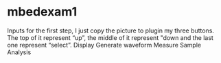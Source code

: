# mbedexam1
Inputs
for the first step, I just copy the picture to plugin my three buttons. The top of it represent “up”, the middle of it represent "down and the last one represent “select”.
Display
Generate waveform
Measure
Sample
Analysis

